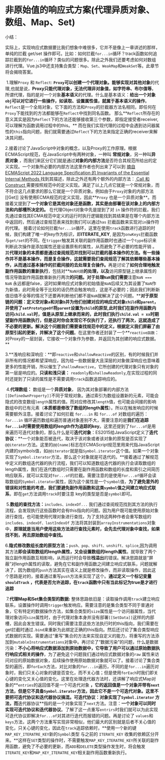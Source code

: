 # 非原始值的响应式方案(代理异质对象、数组、Map、Set)

小结：

​	实际上，实现响应式数据要比我们想象中难很多，它并不是像上一章讲述的那样，单纯的拦截 get/set 操作即可。比如：如何拦截`for...in`循环？track函数如何追踪拦截到的`for...in`循环？类似的问题很多。除此之外我们还要考虑如何对数组进行代理。Vue.js3中还支持集合类型：`Map`、`Set`、`WeakMap`和`WeakSet`等。此章节将会揭晓答案。

​	1.理解`Proxy` 和 `Reflect`: **`Proxy`**可以创建一个代理对象。能够实现对**其他对象**的代理,也就是说，**Proxy只能代理对象，无法代理非对象值，如字符串、布尔值等**。 所谓代理，指的是对一个对象**基本语义**的代理。什么是基本语义：**给出一个对象`obj`可以对它进行一些操作，如读取、设置属性值，就属于基本语义的操作**。`Reflect`是一个全局对象，它下面的方法和`Proxy`的拦截器方法名相同，即任何在`Proxy`下能找到的方法都能够在`Reflect`中找到同名函数。 那么**`Reflect`所存在的意义其实是因为`Reflect`下的方法还能够接收第三个参数，即指定接受者receiver, 可以理解为函数调用过程中的this。** 而在我们实现代理的过程中会遇到访问器属性的`this`指向问题，我们就需要通过`Reflect`下的方法来指定正确的receiver来解决其问题。

​	2.接着讨论了JavaScript中对象的概念，以及Proxy的工作原理。根据ECMAScript规范，在JavaScript中有两种对象，一种叫 **常规对象**，另一种叫**异质对象** ，而我们来区分它们就是通过**对象的内部方法**是否符合其规范所给出的定义实现。一个对象所必要的内部方法这里作者也列出来了可以到 [摘自 ECMAScript 2022 Language Specification 的 Invariants of the Essential Internal Methods ](https://262.ecma-international.org/13.0/#sec-ecmascript-data-types-and-values) 找到其描述，除此之外还有两个额外的内部方法：[ Call 和 Construct ](https://262.ecma-international.org/13.0/#sec-ecmascript-data-types-and-values) 需要按照规范中的定义实现。满足了以上几点它就是一个常规对象，而不符合这几点要求的那么它就是一个异质对象。例如由于`Proxy`对象的内部方法 [[Get]] 没有使用ECMA规范的定义实现，因此**`Proxy` 也是一个异质对象**。而接着又提到了**一个对象它是其他对象还是函数，其实是由部署在该对象上的内部方法和内部槽所决定的。** 在代理Object对象中先是提到了对 `in` 操作符的拦截，我们先通过查找其ECMA规范中定义的运行时执行逻辑能找到其结果是在哪个内部方法中返回的，然后通过查规范表来找到我们可以通过`has` 拦截函数来实现对`in`操作符的代理。 接着讨论如何拦截`for...in`循环，这里在使用`track`函数进行追踪的时候，我们构建了唯一的key作为标识，即**ITERATE_KEY**, 是因为`onwKeys`拦截函数与`get/set`的不同。在`trigger`触发其关联的副作用函数时也通过一个`type`标识来判断此次操作是添加属性还是设置原有的属性，从而避免了不必要的性能开销 。其**代理对象的本质都是通过查阅规范并找到可以拦截的基本操作的方法。有一些操作并不是基本操作，而是复合操作，这就需要我们查阅规范了解其依赖哪些基本操作，从而通过基本操作的拦截间接的去处理复合操作。** 
​	再是讨论了**如何合理地触发副作用函数的重新执行**，包括对**`NaN问题`**的处理，以及**访问原型链上继承属性的情况导致副作用函数重新执行两次**的问题。对于处理`NaN`我们需要**注意`NaN === NaN` 永远都是false，这时如果响应式对象的初始值是`NaN`后续又为其设置了`NaN`作为新值，此时用全等于比较的话仍然会触发响应，这是不必要的；因此我们判断新值旧值不全等的情况下还要再判断他们都不是`NaN`就解决了这个问题。**
​	**对于原型链的问题：定义空对象`a`和对象`b`并为他们创建对应的响应式对象`child`和`parent`，并使用了`setPrototypeOf`将`parent`设置为`child`的原型,此时我们在副作用函数内访问`child.val`时，值是从原型上继承而来的，此时我们执行`child.val = xx`时期望副作用函数执行，但是这时你会发现它不仅执行了，还执行了两次，这就造成了不必要的更新。解决这个问题我们需要查找规范中的定义，根据定义我们屏蔽了由原型引起的更新，并解决了这个问题**。在这里作者还封装了一个**`reactive函数`：对Proxy的一层封装，它接收一个对象作为参数，并返回为其创建的响应式数据。**

​	3.**浅响应和深响应：**即`reactive`和`shallowReactive`的区别，有的时候我们并非所有的情况都希望深响应，因为给一些数据量大且深层的对象做深响应也意味着更多的性能开销，所以催生了`shallowReactive`，它所创建的代理对象只有对象的第一层是响应的。**只读和浅只读：** `readonly`和`shallowReadonly`,在实现过程的同时还提到了只读的属性是不需要调用`track`函数追踪响应的。

​	4.**代理数组：** 数组是一个**异质对象**， 因为其对象部署的内部方法`[[DefineOwnProperty]]`不同于常规对象。通过索引为数组设置新的元素，可能会隐式的改变数组`length`属性的值。而对应修改其`length`值，也可能会间接的影响数组中的已有元素（**本质都是修改了数组的length属性**）。所以在触发响应的时候需要额外注意。接着讨论了如何拦截 `for...in` 和 `for...of` 对数组的遍历：`for...in` 循环遍历数组和遍历普通对象差别不大，需要注意的是**我们在追踪`for...in`时需要使用数组的length作为追踪的key**。这里还提到了`for...of`是用来遍历可迭代对象的，那么什么是可**迭代对象**：ES2015给JavaScript定义了**迭代协议**：**一个对象能否被迭代，取决于该对象或者该对象的原型是否实现了`@@iterator`方法。这里的`@@[name]`标志在ECMAScript规范里用来代指JavaScript内建的symbols值，如`@@iterator`就是指`Symbol.iterator`这个值。如果一个对象实现了`Symbol.iterator`方法，那么这个对象就是可迭代的。**接着通过了解规范中定义的数组迭代器的执行流程，我们可以知道数组迭代器的执行会读取数组的length属性，我们在迭代数组时只需要在副作用函数和数组的长度和索引之间简历响应联系，就可以实现对`for...of`的拦截。需要注意的是使用`for...of`循环会读取数组的`Symbol.iterator`属性，因为这个属性是一个`symbol`值，**为了避免意外的错误和对性能的考虑，我们要避免副作用函数和这类`symbol`值之间建立响应式联系**，即在`get`方法调用`track`时要注意 key的类型是否是`symbol`即可。 

​	5.**数组的查找方法：**`includes、indexOf...` 我们通过查阅规范找到其方法的执行流程，会发现执行这些函数时会有this指向的问题。因为用户既可能使用原始对象进行查找，也可能使用代理对象进行查找，为了支持这两种作者会重写数组的`includes、indexOf、lastIndexOf` 方法将其封装到`arrayInstrumentations`对象中，**原理就是当用户使用这些方法进行查找元素时，会先去代理对象中查找，如果找不到，再去原始数组中查找。**

​	6.**隐式修改数组长度的原型方法：**`push、pop、shift、unshift、splice`,因为调用其方法**即会读取数组的length属性，又会设置数组的length属性**。就导致了两个独立副作用函数互相影响，从而运行时会导致**栈溢出**的错误。解决思路就是“屏蔽”对length属性的读取，避免在它和副作用函数之间建立响应式联系，问题就解决了，因为数组的`push`方法其实在语义上就是修改操作，而非读取操作，因此这个思路是对的，接着通过重写`push`方法来实现了这个。**通过定义一个标记变量`shouldTrack` ，代表是否允许追踪，在`track`函数中只有当此标记为true是才进行追踪**

​	7.**代理Map和Set集合类型的数据:** 整体思路依旧是：读取操作调用`track`建立响应联系，设置操作时调用`trigger`触发响应。需要注意的是集合类型不同于普通对象，它有特定的数据操作方法，如集合类型的`size`属性是一个访问器属性，当代理对象访问`size`属性时，由于代理对象本身并没有部署`[[SetData]]`这样的内部槽，因此会发生错误。同时我们需要注意这些方法执行时的this指向，我们需要在get拦截时通过`.bind`来重新为此绑定正确的this指向。然后还讨论了集合类型响应式数据的实现。需要通过“重写”集合的方法来实现自定义的能力，将重写的方法添加到`mutableInstrumentations`对象中。再讨论了“数据污染”的问题，什么是数据污染：**不小心将响应式数据添加到原始数据中，它导致了用户可以通过原始数据执行响应式相关的操作**，为了避免这个问题我们通过响应式数据对象的`raw` 属性来访问对应的原始数据对象，后续操作使用原始数据对象就可以了。接着讨论了集合类型的遍历，即`forEach`方法，对比对象的`for...in`遍历，不同的是`for...in`遍历对象时，我们只关心对象的键是否变化，而不关心值；但是使用`forEach`时我们即关心键的变化又关心值的变化。这里在处理迭代器方法时，还讲解了响应式Map对象的**`entries`的返回值不是一个可迭代对象 **，它的返回值是一个对象并带有`next`方法，但是它不具备`Symbol.iterator`方法，因此它不是一个可迭代对象。这里不要把可迭代协议和迭代器协议搞混。**可迭代协议**：对象实现了`Symbol.iterator` 方法，而**迭代器协议**指的是一个对象实现了`next`方法。注意：**一个对象可以同时实现可迭代协议和迭代器协议**。了解了这一点重写`entrirs`时我们就可以为此实现可迭代协议即解决`for...of`对其进行迭代而报错的问题。再是讨论了 `values`和`keys`方法，这两个方法重写实现非常相似，他们最大的区别就是后者不关心值的变化，只关心键的变化，因此在`track`追踪依赖时，**使用一个新的键`MAP_KEY_ITERATRE_KEY`新的`Symbol`类型 与之前的 `ITERATE_KEY` 收集的依赖区分开来。**这样在`SET`类型的操作时，不需要触发`MAP_KEY_ITERATRE_KEY`所关联的副作用函数，避免了不必要的更新，而`ADD`和`DELETE`类型操作发生时，将会触发`ITERATE_KEY`和`MAP_KEY_ITERATRE_KEY`相关副作用函数重新执行。

















